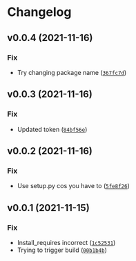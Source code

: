 # Changelog

<!--next-version-placeholder-->

## v0.0.4 (2021-11-16)
### Fix
* Try changing package name ([`367fc7d`](https://github.com/microsoft/jacdac-python/commit/367fc7de923a0d9502326639d718facdbe0285a9))

## v0.0.3 (2021-11-16)
### Fix
* Updated token ([`84bf56e`](https://github.com/microsoft/jacdac-python/commit/84bf56ec43b2778cf08f18db034a662182b4b78a))

## v0.0.2 (2021-11-16)
### Fix
* Use setup.py cos you have to ([`5fe8f26`](https://github.com/microsoft/jacdac-python/commit/5fe8f266d828f1b8f16eac9dad0ba6f714fccf72))

## v0.0.1 (2021-11-15)
### Fix
* Install_requires incorrect ([`1c52531`](https://github.com/microsoft/jacdac-python/commit/1c52531ef30dae0b10f2f022b0919d3e98ea2111))
* Trying to trigger build ([`00b1b4b`](https://github.com/microsoft/jacdac-python/commit/00b1b4b416b526d2085a6284d4af01ae4a521bd2))
